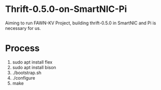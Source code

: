 # Thrift-0.5.0-on-SmartNIC-Pi
Aiming to run FAWN-KV Project, building thrift-0.5.0 in SmartNIC and Pi is necessary for us.

# Process
1. sudo apt install flex
2. sudo apt install bison
3. ./bootstrap.sh
4. ./configure
5. make

